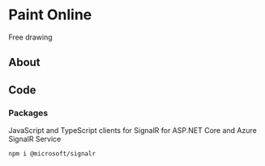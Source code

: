 # Paint Online

Free drawing

## About

## Code

### Packages

JavaScript and TypeScript clients for SignalR for ASP.NET Core and Azure SignalR Service

```bash
npm i @microsoft/signalr
```

